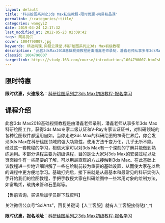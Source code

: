 ```yaml
---
layout: default
title: '科研绘图系列之3ds Max初级教程-限时优惠-网易精品课'
permalink: /:categories/:title/
categories: wangyi2
date: 2019-03-24 12:17:32
last_modified_at: 2022-05-23 02:09:42
tags: 网易提供
cover: 1004790007.jpg
keywords: 精选网课,网易云课堂,科研绘图系列之3ds Max初级教程
description: '此套3dsMax2018基础视频教程是由潘鑫老师录制，潘鑫老师从事多年3dsMax科研绘图工作，获得3dsMax专家二级'
classid: 1004790007
targetlink: https://study.163.com/course/introduction/1004790007.htm?share=1&shareId=1025206652&utm_campaign=share&utm_medium=iphoneShare&utm_source=&utm_u=1025206652
---
```


## 限时特惠

**限时优惠，火速报名**：[科研绘图系列之3ds Max初级教程-报名学习](https://study.163.com/course/introduction/1004790007.htm?share=1&shareId=1025206652&utm_campaign=share&utm_medium=iphoneShare&utm_source=&utm_u=1025206652)

## 课程介绍

此套3ds Max2018基础视频教程是由潘鑫老师录制，潘鑫老师从事多年3ds Max科研绘图工作，获得3ds Max专家二级认证和V-Ray专家认证证书，对科研领域的各种绘图软件都运用自如。当你走进3ds Max的科研绘图的神奇世界后，你会发现3ds Max在科研绘图领域的强大功能性，使用方法千变万化，几乎无所不能。经过这一套教程的学习，相信大家可以对3ds Max有一个深刻的了解并能做到熟练运用。本部分课程主要为初级课程，目的是让大家对3ds Max的安装过程以及页面操作有一些简要的了解，可以用最直观的方式接触到3ds Max。在此基础上该教程进一步地详细讲解了一些在绘制前较为重要的基础设置，从而使大家在以后的课程中更方便地学习。基础打完后，接下来就是从最基本和最常见的科研实例入手开始我们的绘图教程，手把手教授大家在科研绘图中一些常用对象的绘制方法，如富勒烯，碳纳米管和石墨烯等。



【售前咨询，买课后加学员群下载资料】

关注微信公众号“SciArts”，回复关键词【人工客服】就有人工客服接待哒(*^_^*)

**限时优惠，报名地址**：[科研绘图系列之3ds Max初级教程-报名学习](https://study.163.com/course/introduction/1004790007.htm?share=1&shareId=1025206652&utm_campaign=share&utm_medium=iphoneShare&utm_source=&utm_u=1025206652)

